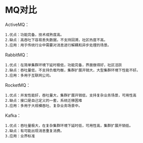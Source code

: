 # MQ对比 #

ActiveMQ：

    1.优点：功能完备，技术成熟度高。
    2.缺点：高吞吐下容易丢失数据，不支持回溯，社区热度不高。
    3.应用：用于传统行业中需要对消息进行解耦和异步处理的场景。

RabbitMQ：

    1.优点：在简单集群环境下延时极低，功能完备，界面做得好，社区活跃
    2.缺点：吞吐量低，不支持负载均衡，集群扩展开销大，大型集群环境下性能不好。
    3.应用：多用于互联网公司。

RocketMQ：

    1.优点：并发性能好，吞吐量大，集群扩展开销低，支持复杂业务场景，可用性高
    2.缺点：接口是自己定义的一套，系统迁移困难
    3.应用：多用于大规模吞吐、复杂业务场景中。

Kafka：

    1.优点：吞吐量极大，在复杂集群环境下延时低，可用性高，集群扩展开销低。
    2.缺点：有可能出现消息重复消费。
    3.应用：业界标准
